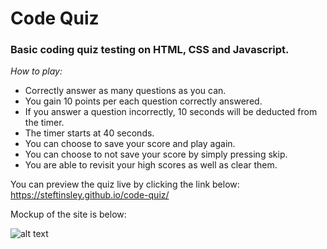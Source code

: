 # **Code Quiz**

### Basic coding quiz testing on HTML, CSS and Javascript. 

*How to play:* 

* Correctly answer as many questions as you can. 
* You gain 10 points per each question correctly answered. 
* If you answer a question incorrectly, 10 seconds will be deducted from the timer. 
* The timer starts at 40 seconds.
* You can choose to save your score and play again. 
* You can choose to not save your score by simply pressing skip.
* You are able to revisit your high scores as well as clear them. 


You can preview the quiz live by clicking the link below:
https://steftinsley.github.io/code-quiz/


Mockup of the site is below:

![alt text](TBD)
